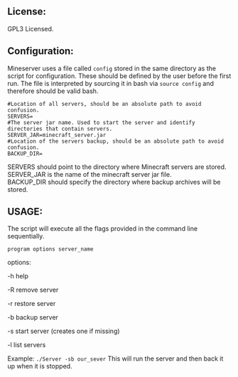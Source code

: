 License:
--------------------------
GPL3 Licensed.

Configuration:
--------------------------
Mineserver uses a file called ``config`` stored in the same directory as the
script for configuration. These should be defined by the user before the first
run. The file is interpreted by sourcing it in bash via ``source config`` and
therefore should be valid bash.

```
#Location of all servers, should be an absolute path to avoid confusion.
SERVERS=
#The server jar name. Used to start the server and identify directories that contain servers.
SERVER_JAR=minecraft_server.jar
#Location of the servers backup, should be an absolute path to avoid confusion.
BACKUP_DIR=
```

SERVERS should point to the directory where Minecraft servers are stored.  
SERVER_JAR is the name of the minecraft server jar file.  
BACKUP_DIR should specify the directory where backup archives will be stored.  

USAGE:
--------------------------
The script will execute all the flags provided in the command line sequentially.  

``program options server_name``

options:

-h help

-R remove server

-r restore server

-b backup server

-s start server (creates one if missing)

-l list servers

Example:
``
./Server -sb our_sever
``
This will run the server and then back it up when it is stopped.
